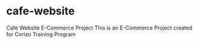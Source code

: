 # cafe-website
Cafe Website E-Commerce Project
This is an E-Commerce Project created for Corizo Training Program
